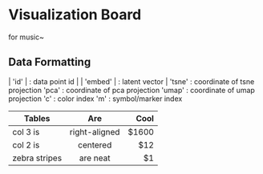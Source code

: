 # Visualization Board
  for music~

## Data Formatting
  | 'id'    | : data point id |
  | 'embed' | : latent vector |
  'tsne'  : coordinate of tsne projection
  'pca'   : coordinate of pca projection
  'umap'  : coordinate of umap projection
  'c'     : color index
  'm'     : symbol/marker index

  
| Tables        | Are           | Cool  |
| ------------- |:-------------:| -----:|
| col 3 is      | right-aligned | $1600 |
| col 2 is      | centered      |   $12 |
| zebra stripes | are neat      |    $1 |
